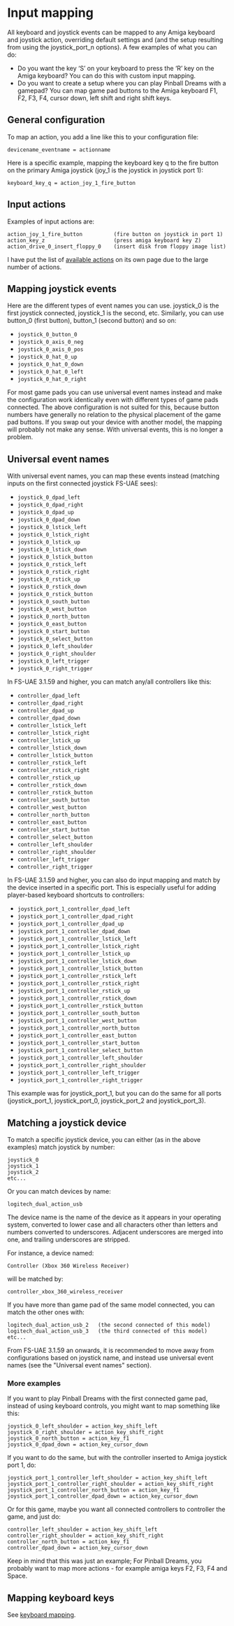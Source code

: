 # Input mapping

All keyboard and joystick events can be mapped to any Amiga keyboard and joystick action, overriding default settings and (and the setup resulting from using the joystick_port_n options). A few examples of what you can do:

- Do you want the key ‘S’ on your keyboard to press the ‘R’ key on the Amiga keyboard? You can do this with custom input mapping.
- Do you want to create a setup where you can play Pinball Dreams with a gamepad? You can map game pad buttons to the Amiga keyboard F1, F2, F3, F4, cursor down, left shift and right shift keys.

## General configuration

To map an action, you add a line like this to your configuration file:

    devicename_eventname = actionname

Here is a specific example, mapping the keyboard key q to the fire button on the primary Amiga joystick (joy_1 is the joystick in joystick port 1):

    keyboard_key_q = action_joy_1_fire_button

## Input actions

Examples of input actions are:

    action_joy_1_fire_button          (fire button on joystick in port 1)
    action_key_z                      (press amiga keyboard key Z)
    action_drive_0_insert_floppy_0    (insert disk from floppy image list)

I have put the list of [available actions](input-actions.md) on its own page due to the large number of actions.

## Mapping joystick events

Here are the different types of event names you can use. joystick_0 is the first joystick connected, joystick_1 is the second, etc. Similarly, you can use button_0 (first button), button_1 (second button) and so on:

- `joystick_0_button_0`
- `joystick_0_axis_0_neg`
- `joystick_0_axis_0_pos`
- `joystick_0_hat_0_up`
- `joystick_0_hat_0_down`
- `joystick_0_hat_0_left`
- `joystick_0_hat_0_right`

For most game pads you can use universal event names instead and make the configuration work identically even with different types of game pads connected. The above configuration is not suited for this, because button numbers have generally no relation to the physical placement of the game pad buttons. If you swap out your device with another model, the mapping will probably not make any sense. With universal events, this is no longer a problem.

## Universal event names

With universal event names, you can map these events instead (matching inputs on the first connected joystick FS-UAE sees):

- `joystick_0_dpad_left`
- `joystick_0_dpad_right`
- `joystick_0_dpad_up`
- `joystick_0_dpad_down`
- `joystick_0_lstick_left`
- `joystick_0_lstick_right`
- `joystick_0_lstick_up`
- `joystick_0_lstick_down`
- `joystick_0_lstick_button`
- `joystick_0_rstick_left`
- `joystick_0_rstick_right`
- `joystick_0_rstick_up`
- `joystick_0_rstick_down`
- `joystick_0_rstick_button`
- `joystick_0_south_button`
- `joystick_0_west_button`
- `joystick_0_north_button`
- `joystick_0_east_button`
- `joystick_0_start_button`
- `joystick_0_select_button`
- `joystick_0_left_shoulder`
- `joystick_0_right_shoulder`
- `joystick_0_left_trigger`
- `joystick_0_right_trigger`

In FS-UAE 3.1.59 and higher, you can match any/all controllers like this:

- `controller_dpad_left`
- `controller_dpad_right`
- `controller_dpad_up`
- `controller_dpad_down`
- `controller_lstick_left`
- `controller_lstick_right`
- `controller_lstick_up`
- `controller_lstick_down`
- `controller_lstick_button`
- `controller_rstick_left`
- `controller_rstick_right`
- `controller_rstick_up`
- `controller_rstick_down`
- `controller_rstick_button`
- `controller_south_button`
- `controller_west_button`
- `controller_north_button`
- `controller_east_button`
- `controller_start_button`
- `controller_select_button`
- `controller_left_shoulder`
- `controller_right_shoulder`
- `controller_left_trigger`
- `controller_right_trigger`

In FS-UAE 3.1.59 and higher, you can also do input mapping and match by the device inserted in a specific port. This is especially useful for adding player-based keyboard shortcuts to controllers:

- `joystick_port_1_controller_dpad_left`
- `joystick_port_1_controller_dpad_right`
- `joystick_port_1_controller_dpad_up`
- `joystick_port_1_controller_dpad_down`
- `joystick_port_1_controller_lstick_left`
- `joystick_port_1_controller_lstick_right`
- `joystick_port_1_controller_lstick_up`
- `joystick_port_1_controller_lstick_down`
- `joystick_port_1_controller_lstick_button`
- `joystick_port_1_controller_rstick_left`
- `joystick_port_1_controller_rstick_right`
- `joystick_port_1_controller_rstick_up`
- `joystick_port_1_controller_rstick_down`
- `joystick_port_1_controller_rstick_button`
- `joystick_port_1_controller_south_button`
- `joystick_port_1_controller_west_button`
- `joystick_port_1_controller_north_button`
- `joystick_port_1_controller_east_button`
- `joystick_port_1_controller_start_button`
- `joystick_port_1_controller_select_button`
- `joystick_port_1_controller_left_shoulder`
- `joystick_port_1_controller_right_shoulder`
- `joystick_port_1_controller_left_trigger`
- `joystick_port_1_controller_right_trigger`

This example was for joystick_port_1, but you can do the same for all ports (joystick_port_1, joystick_port_0, joystick_port_2 and joystick_port_3).

## Matching a joystick device

To match a specific joystick device, you can either (as in the above examples) match joystick by number:

    joystick_0
    joystick_1
    joystick_2
    etc...

Or you can match devices by name:

    logitech_dual_action_usb

The device name is the name of the device as it appears in your operating system, converted to lower case and all characters other than letters and numbers converted to underscores. Adjacent underscores are merged into one, and trailing underscores are stripped.

For instance, a device named:

    Controller (Xbox 360 Wireless Receiver)

will be matched by:

    controller_xbox_360_wireless_receiver

If you have more than game pad of the same model connected, you can match the other ones with:

    logitech_dual_action_usb_2   (the second connected of this model)
    logitech_dual_action_usb_3   (the third connected of this model)
    etc...

From FS-UAE 3.1.59 an onwards, it is recommended to move away from configurations based on joystick name, and instead use universal event names (see the "Universal event names" section).

### More examples

If you want to play Pinball Dreams with the first connected game pad, instead of using keyboard controls, you might want to map something like this:

    joystick_0_left_shoulder = action_key_shift_left
    joystick_0_right_shoulder = action_key_shift_right
    joystick_0_north_button = action_key_f1
    joystick_0_dpad_down = action_key_cursor_down

If you want to do the same, but with the controller inserted to Amiga joystick port 1, do:

    joystick_port_1_controller_left_shoulder = action_key_shift_left
    joystick_port_1_controller_right_shoulder = action_key_shift_right
    joystick_port_1_controller_north_button = action_key_f1
    joystick_port_1_controller_dpad_down = action_key_cursor_down

Or for this game, maybe you want all connected controllers to controller the game, and just do:

    controller_left_shoulder = action_key_shift_left
    controller_right_shoulder = action_key_shift_right
    controller_north_button = action_key_f1
    controller_dpad_down = action_key_cursor_down

Keep in mind that this was just an example; For Pinball Dreams, you probably want to map more actions - for example amiga keys F2, F3, F4 and Space.

## Mapping keyboard keys

See [keyboard mapping](keyboard-mapping.md).
